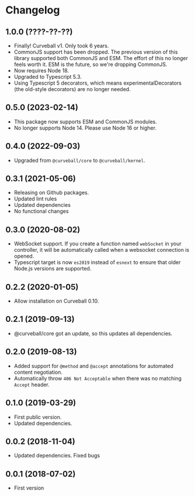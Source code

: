 Changelog
=========

1.0.0 (????-??-??)
------------------

* Finally! Curveball v1. Only took 6 years.
* CommonJS support has been dropped. The previous version of this library
  supported both CommonJS and ESM. The effort of this no longer feels worth it.
  ESM is the future, so we're dropping CommonJS.
* Now requires Node 18.
* Upgraded to Typescript 5.3.
* Using Typescript 5 decorators, which means experimentalDecorators (the
  old-style decorators) are no longer needed.


0.5.0 (2023-02-14)
------------------

* This package now supports ESM and CommonJS modules.
* No longer supports Node 14. Please use Node 16 or higher.


0.4.0 (2022-09-03)
------------------

* Upgraded from `@curveball/core` to `@curveball/kernel`.


0.3.1 (2021-05-06)
------------------

* Releasing on Github packages.
* Updated lint rules
* Updated dependencies
* No functional changes


0.3.0 (2020-08-02)
------------------

* WebSocket support. If you create a function named `webSocket` in your
  controller, it will be automatically called when a websocket connection is
  opened.
* Typescript target is now `es2019` instead of `esnext` to ensure that older
  Node.js versions are supported.


0.2.2 (2020-01-05)
------------------

* Allow installation on Curveball 0.10.


0.2.1 (2019-09-13)
------------------

* @curveball/core got an update, so this updates all dependencies.


0.2.0 (2019-08-13)
------------------

* Added support for `@method` and `@accept` annotations for automated content
  negotiation.
* Automatically throw `406 Not Acceptable` when there was no matching `Accept`
  header.


0.1.0 (2019-03-29)
------------------

* First public version.
* Updated dependencies.


0.0.2 (2018-11-04)
------------------

* Updated dependencies. Fixed bugs


0.0.1 (2018-07-02)
------------------

* First version
